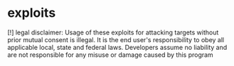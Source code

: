 # exploits

[!] legal disclaimer: Usage of these exploits for attacking targets without prior mutual consent is illegal. It is the end user's 
responsibility to obey all applicable local, state and federal laws. Developers assume no liability and are not responsible for 
any misuse or damage caused by this program
